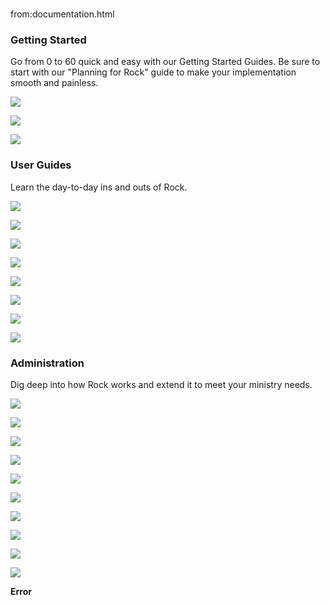 # 
from:documentation.html

    

### Getting Started

Go from 0 to 60 quick and easy with our Getting Started Guides. Be sure to start with our "Planning for Rock" guide to make your implementation smooth and painless.

[![](/GetImage.ashx?id=32&width=710&height=919)](/documentation/bookcontent/2/215)

[![](/GetImage.ashx?id=29&width=710&height=919)](/documentation/bookcontent/1/274)

[![](/GetImage.ashx?id=24942&width=710&height=919)](/documentation/bookcontent/31/214)

### User Guides

Learn the day-to-day ins and outs of Rock.

[![](/GetImage.ashx?id=35&width=710&height=919)](/documentation/bookcontent/5/276)

[![](/GetImage.ashx?id=37&width=710&height=919)](/documentation/bookcontent/7/277)

[![](/GetImage.ashx?id=20113&width=710&height=919)](/documentation/bookcontent/39/278)

[![](/GetImage.ashx?id=24941&width=710&height=919)](/documentation/bookcontent/8/279)

[![](/GetImage.ashx?id=36&width=710&height=919)](/documentation/bookcontent/6/280)

[![](/GetImage.ashx?id=634&width=710&height=919)](/documentation/bookcontent/29/281)

[![](/GetImage.ashx?id=42&width=710&height=919)](/documentation/bookcontent/11/282)

[![](/GetImage.ashx?id=173&width=710&height=919)](/documentation/bookcontent/15/283)

### Administration

Dig deep into how Rock works and extend it to meet your ministry needs.

[![](/GetImage.ashx?id=49&width=710&height=919)](/documentation/bookcontent/9/284)

[![](/GetImage.ashx?id=169&width=710&height=919)](/documentation/bookcontent/12/285)

[![](/GetImage.ashx?id=48&width=710&height=919)](/documentation/bookcontent/14/286)

[![](/GetImage.ashx?id=20837&width=710&height=919)](/documentation/bookcontent/32/287)

[![](/GetImage.ashx?id=24940&width=710&height=919)](/documentation/bookcontent/10/288)

[![](/GetImage.ashx?id=15118&width=710&height=919)](/documentation/bookcontent/37/289)

[![](/GetImage.ashx?id=6425&width=710&height=919)](/documentation/bookcontent/34/290)

[![](/GetImage.ashx?id=6426&width=710&height=919)](/documentation/bookcontent/35/291)

[![](/GetImage.ashx?id=8006&width=710&height=919)](/documentation/bookcontent/36/292)

[![](/GetImage.ashx?id=40503&width=710&height=919)](/documentation/bookcontent/40/293)

**Error**